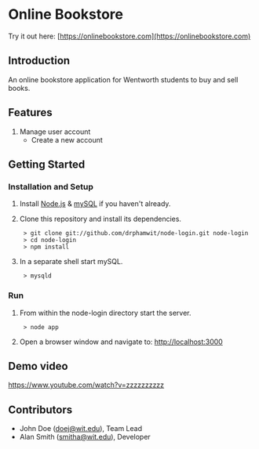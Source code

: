 # Online Bookstore

Try it out here: [https://onlinebookstore.com](https://onlinebookstore.com)

## Introduction

An online bookstore application for Wentworth students to buy and sell books.

## Features
1. Manage user account
	* Create a new account
## Getting Started
### Installation and Setup
1. Install [Node.js](https://nodejs.org/) & [mySQL](https://dev.mysql.com/doc/mysql-installation-excerpt/5.7/en/) if you haven't already.
2. Clone this repository and install its dependencies.
		
		> git clone git://github.com/drphamwit/node-login.git node-login
		> cd node-login
		> npm install
		
3. In a separate shell start mySQL.

		> mysqld
### Run
1. From within the node-login directory start the server.

		> node app
		
2. Open a browser window and navigate to: [http://localhost:3000](http://localhost:3000)

## Demo video

https://www.youtube.com/watch?v=zzzzzzzzzz

## Contributors

* John Doe (doej@wit.edu), Team Lead
* Alan Smith (smitha@wit.edu), Developer

